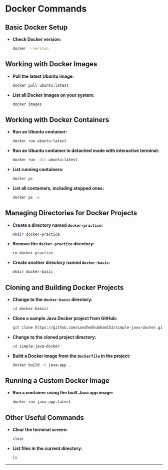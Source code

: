 # Docker Commands

## Basic Docker Setup
- **Check Docker version:**
  ```bash 
  docker --version

## Working with Docker Images
- **Pull the latest Ubuntu image:**
  ```bash
  docker pull ubuntu:latest

- **List all Docker images on your system:**
  ```bash
  docker images

## Working with Docker Containers
- **Run an Ubuntu container:**
  ```bash
  docker run ubuntu:latest

- **Run an Ubuntu container in detached mode with interactive terminal:**
  ```bash
  docker run -dit ubuntu:latest

- **List running containers:**
  ```bash
  docker ps

- **List all containers, including stopped ones:**
  ```bash
  docker ps -a

## Managing Directories for Docker Projects
- **Create a directory named `docker-practice`:**
  ```bash
  mkdir docker-practice

- **Remove the `docker-practice` directory:**
  ```bash
  rm docker-practice

- **Create another directory named `docker-basic`:**
  ```bash
  mkdir docker-basic

## Cloning and Building Docker Projects
- **Change to the `docker-basic` directory:**
  ```bash
  cd docker-basic/

- **Clone a sample Java Docker project from GitHub:**
  ```bash
  git clone https://github.com/LondheShubham153/simple-java-docker.git

- **Change to the cloned project directory:**
  ```bash
  cd simple-java-docker

- **Build a Docker image from the `Dockerfile` in the project:**
  ```bash
  docker build -t java-app .

## Running a Custom Docker Image
- **Run a container using the built Java app image:**
  ```bash
  docker run java-app:latest

## Other Useful Commands
- **Clear the terminal screen:**
  ```bash
  clear

- **List files in the current directory:**
  ```bash
  ls

---



